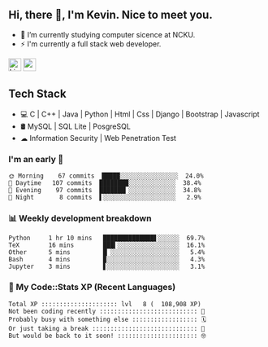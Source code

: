 ## Hi, there 👋, I'm Kevin. Nice to meet you.

- 🌱 I’m currently studying computer sicence at NCKU.
- ⚡ I'm currently a full stack web developer.

<a href="https://www.linkedin.com/in/kevin12686/"><img alt="LinkedIn" src="https://img.shields.io/badge/linkedin%20-%230077B5.svg?&style=for-the-badge&logo=linkedin&logoColor=white" height=25></a>
<a href="https://www.instagram.com/kevin12686/"><img src="https://img.shields.io/badge/instagram-3f729b?&style=for-the-badge&logo=instagram&logoColor=white" height=25></a>

## Tech Stack

* 💻 C | C++ | Java | Python | Html | Css | Django | Bootstrap | Javascript
* 🛢️ MySQL | SQL Lite | PosgreSQL
* ☁ Information Security | Web Penetration Test

### I'm an early 🐤

<!-- early_bird start -->

```text
🌞 Morning    67 commits  █████░░░░░░░░░░░░░░░░  24.0%
🌆 Daytime   107 commits  ████████░░░░░░░░░░░░░  38.4%
🌃 Evening    97 commits  ███████▎░░░░░░░░░░░░░  34.8%
🌙 Night       8 commits  ▌░░░░░░░░░░░░░░░░░░░░   2.9%
```

<!-- early_bird end -->

### 📊 Weekly development breakdown

<!-- code_time start -->

```text
Python     1 hr 10 mins   ██████████████▋░░░░░░  69.7%
TeX        16 mins        ███▍░░░░░░░░░░░░░░░░░  16.1%
Other      5 mins         █▏░░░░░░░░░░░░░░░░░░░   5.4%
Bash       4 mins         ▉░░░░░░░░░░░░░░░░░░░░   4.3%
Jupyter    3 mins         ▋░░░░░░░░░░░░░░░░░░░░   3.1%
```

<!-- code_time end -->

### 🧰 My Code::Stats XP (Recent Languages)

<!-- codestats start -->

```text
Total XP ::::::::::::::::::::: lvl   8 (  108,908 XP) 
Not been coding recently ::::::::::::::::::::::::::: 🙈
Probably busy with something else :::::::::::::::::: 🗓
Or just taking a break ::::::::::::::::::::::::::::: 🌴
But would be back to it soon! :::::::::::::::::::::: 🤓
```

<!-- codestats end -->
